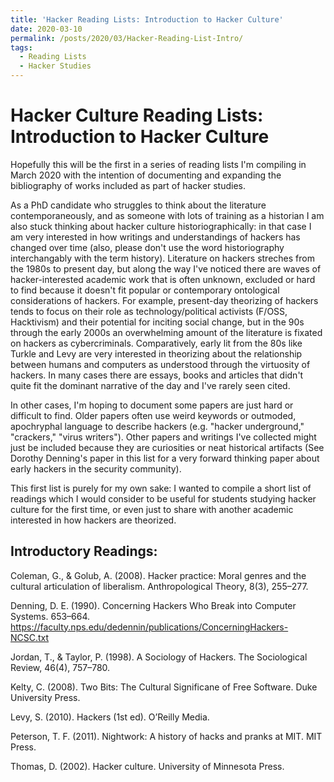 ```yaml
---
title: 'Hacker Reading Lists: Introduction to Hacker Culture'
date: 2020-03-10
permalink: /posts/2020/03/Hacker-Reading-List-Intro/
tags:
  - Reading Lists
  - Hacker Studies
---
```


Hacker Culture Reading Lists: Introduction to Hacker Culture
======
Hopefully this will be the first in a series of reading lists I'm compiling in March 2020 with the intention of documenting and expanding the bibliography of works included as part of hacker studies. 

As a PhD candidate who struggles to think about the literature contemporaneously, and as someone with lots of training as a historian I am also stuck thinking about hacker culture historiographically: in that case I am very interested in how writings and understandings of hackers has changed over time (also, please don't use the word historiography interchangably with the term history). Literature on hackers streches from the 1980s to present day, but along the way I've noticed there are waves of hacker-interested academic work that is often unknown, excluded or hard to find because it doesn't fit popular or contemporary ontological considerations of hackers. For example, present-day theorizing of hackers tends to focus on their role as technology/political activists (F/OSS, Hacktivism) and their potential for inciting social change, but in the 90s through the early 2000s an overwhelming amount of the literature is fixated on hackers as cybercriminals. Comparatively, early lit from the 80s like Turkle and Levy are very interested in theorizing about the relationship between humans and computers as understood through the virtuosity of hackers. In many cases there are essays, books and articles that didn't quite fit the dominant narrative of the day and I've rarely seen cited.

In other cases, I'm hoping to document some papers are just hard or difficult to find. Older papers often use weird keywords or outmoded, apochryphal language to describe hackers (e.g. "hacker underground," "crackers," "virus writers"). Other papers and writings I've collected might just be included because they are curiosities or neat historical artifacts (See Dorothy Denning's paper in this list for a very forward thinking paper about early hackers in the security community).

This first list is purely for my own sake: I wanted to compile a short list of readings which I would consider to be useful for students studying hacker culture for the first time, or even just to share with another academic interested in how hackers are theorized.

Introductory Readings:
----- 

Coleman, G., & Golub, A. (2008). Hacker practice: Moral genres and the cultural articulation of liberalism. Anthropological Theory, 8(3), 255–277.

Denning, D. E. (1990). Concerning Hackers Who Break into Computer Systems. 653–664. https://faculty.nps.edu/dedennin/publications/ConcerningHackers-NCSC.txt

Jordan, T., & Taylor, P. (1998). A Sociology of Hackers. The Sociological Review, 46(4), 757–780. 

Kelty, C. (2008). Two Bits: The Cultural Significane of Free Software. Duke University Press.

Levy, S. (2010). Hackers (1st ed). O’Reilly Media.

Peterson, T. F. (2011). Nightwork: A history of hacks and pranks at MIT. MIT Press.

Thomas, D. (2002). Hacker culture. University of Minnesota Press.
